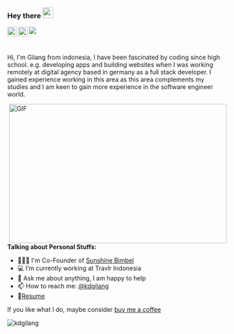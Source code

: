 ### Hey there <img src="https://media.giphy.com/media/hvRJCLFzcasrR4ia7z/giphy.gif" width="25px">
<a href="https://twitter.com/kdgilang" target="_blank">
  <img align="left" alt="Gilang | Twitter" width="22px" src="https://raw.githubusercontent.com/peterthehan/peterthehan/master/assets/twitter.svg" />
</a>
<a href="https://www.linkedin.com/in/kdgilang/" target="_blank">
  <img align="left" alt="Gilang LinkedIN" width="22px" src="https://raw.githubusercontent.com/peterthehan/peterthehan/master/assets/linkedin.svg" />
</a>

![](https://visitor-badge.glitch.me/badge?page_id=kdgilang.kadgilang)

<br />

Hi, I'm Gilang from indonesia, I have been fascinated by coding since high school. e.g. developing
apps and building websites when I was working remotely at digital agency based in germany as a full stack developer. I gained experience working in this
area as this area complements my studies and I am keen to gain more experience in the software engineer world.

  <img align="right" alt="GIF" src="https://github.com/kdgilang/kdgilang/blob/master/code.gif?raw=true" width="500" height="320" />
  
**Talking about Personal Stuffs:**

- 👨🏽‍💻 I'm Co-Founder of [Sunshine Bimbel](https://sunshinebimbel.com)
- 💻 I’m currently working at Travlr Indonesia
- 💬 Ask me about anything, I am happy to help
- 📫 How to reach me: [@kdgilang](https://twitter.com/kdgilang)
- 📝[Resume](https://drive.google.com/file/d/1Tl4ykzzl5Y_0yDVlD91Vqq7ygpnBJpGX/view)

If you like what I do, maybe consider [buy me a coffee](https://www.paypal.com/paypalme/buygilangacoffee/7)

<img src="https://github-readme-stats.vercel.app/api?username=kdgilang&show_icons=true&theme=dracula" alt="kdgilang" />
